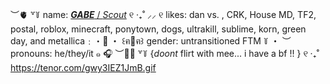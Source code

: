︶🫀 ꒷꒦ name: [***GABE*** / *Scout*](https://,) ୧ ‧₊˚
⸝⸝ ୧ likes: dan vs. , CRK, House MD, TF2, postal, roblox, minecraft, ponytown, dogs, ultrakill, sublime, korn, green day, and metallica﹕・🌸 ・
꒰ฅ🍪ฅ꒱ gender: untransitioned FTM ꒦
・ ︶ pronouns: he/they/it ๑ 🎧 
︶🐕‍🦺 ꒷꒦ {*doont* flirt with mee... i have a bf !! } ୧ ‧₊˚
https://tenor.com/gwy3IEZ1JmB.gif
